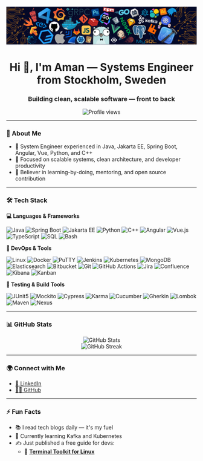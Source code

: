 [![MasterHead](https://github.com/AMAN-ARABZADEH/Assets/blob/main/Banner.png)](https://github.com/AMAN-ARABZADEH)

<h1 align="center">Hi 👋, I'm Aman — Systems Engineer  from Stockholm, Sweden</h1>
<h3 align="center">Building clean, scalable software — front to back</h3>

<p align="center">
  <img src="https://komarev.com/ghpvc/?username=aman-arabzadeh&label=Profile%20views&color=0e75b6&style=flat" alt="Profile views" />
</p>

---

### 💬 About Me

- 🧩 System Engineer experienced in Java, Jakarta EE, Spring Boot, Angular, Vue, Python, and C++
- 🚀 Focused on scalable systems, clean architecture, and developer productivity
- 🧠 Believer in learning-by-doing, mentoring, and open source contribution


---

### 🛠 Tech Stack

**💻 Languages & Frameworks**  

![Java](https://img.shields.io/badge/Java-ED8B00?style=for-the-badge&logo=java)
![Spring Boot](https://img.shields.io/badge/Spring_Boot-6DB33F?style=for-the-badge&logo=spring-boot)
![Jakarta EE](https://img.shields.io/badge/Jakarta_EE-ED8B00?style=for-the-badge&logo=jakartaee)
![Python](https://img.shields.io/badge/Python-3670A0?style=for-the-badge&logo=python)
![C++](https://img.shields.io/badge/C++-00599C?style=for-the-badge&logo=c%2B%2B)
![Angular](https://img.shields.io/badge/Angular-DD0031?style=for-the-badge&logo=angular)
![Vue.js](https://img.shields.io/badge/Vue.js-35495E?style=for-the-badge&logo=vue.js)
![TypeScript](https://img.shields.io/badge/TypeScript-3178C6?style=for-the-badge&logo=typescript)
![SQL](https://img.shields.io/badge/SQL-4479A1?style=for-the-badge&logo=mysql)
![Bash](https://img.shields.io/badge/Bash-4EAA25?style=for-the-badge&logo=gnubash)

**🧰 DevOps & Tools**

![Linux](https://img.shields.io/badge/Linux-FCC624?style=for-the-badge&logo=linux)
![Docker](https://img.shields.io/badge/Docker-2496ED?style=for-the-badge&logo=docker)
![PuTTY](https://img.shields.io/badge/PuTTY-000000?style=for-the-badge&logo=putty)
![Jenkins](https://img.shields.io/badge/Jenkins-D24939?style=for-the-badge&logo=jenkins)
![Kubernetes](https://img.shields.io/badge/Kubernetes-326CE5?style=for-the-badge&logo=kubernetes)
![MongoDB](https://img.shields.io/badge/MongoDB-47A248?style=for-the-badge&logo=mongodb)
![Elasticsearch](https://img.shields.io/badge/Elasticsearch-005571?style=for-the-badge&logo=elasticsearch)
![Bitbucket](https://img.shields.io/badge/Bitbucket-0052CC?style=for-the-badge&logo=bitbucket)
![Git](https://img.shields.io/badge/Git-F05032?style=for-the-badge&logo=git)
![GitHub Actions](https://img.shields.io/badge/GitHub_Actions-2088FF?style=for-the-badge&logo=githubactions)
![Jira](https://img.shields.io/badge/Jira-0052CC?style=for-the-badge&logo=jira)
![Confluence](https://img.shields.io/badge/Confluence-172B4D?style=for-the-badge&logo=confluence)
![Kibana](https://img.shields.io/badge/Kibana-005571?style=for-the-badge&logo=elastic)
![Kanban](https://img.shields.io/badge/Kanban-F4A261?style=for-the-badge&logo=trello)

**🧪 Testing & Build Tools**

![JUnit5](https://img.shields.io/badge/JUnit5-25A162?style=for-the-badge&logo=java)
![Mockito](https://img.shields.io/badge/Mockito-FF6F00?style=for-the-badge&logo=java)
![Cypress](https://img.shields.io/badge/Cypress-17202C?style=for-the-badge&logo=cypress)
![Karma](https://img.shields.io/badge/Karma-4B4B4B?style=for-the-badge&logo=karma)
![Cucumber](https://img.shields.io/badge/Cucumber-23D96C?style=for-the-badge&logo=cucumber)
![Gherkin](https://img.shields.io/badge/Gherkin-5C2D91?style=for-the-badge)
![Lombok](https://img.shields.io/badge/Lombok-EA2D2E?style=for-the-badge)
![Maven](https://img.shields.io/badge/Maven-C71A36?style=for-the-badge&logo=apachemaven)
![Nexus](https://img.shields.io/badge/Nexus-008000?style=for-the-badge)

---



### 📊 GitHub Stats

<p align="center">
  <img src="https://github-readme-stats.vercel.app/api?username=aman-arabzadeh&show_icons=true&theme=default" alt="GitHub Stats" />
  <br/>
  <img src="https://github-readme-streak-stats.herokuapp.com/?user=aman-arabzadeh" alt="GitHub Streak" />
</p>

---

### 🌍 Connect with Me

- [💼 LinkedIn](https://www.linkedin.com/in/aman-arabzadeh-8a085513a)
- [👨‍💻 GitHub](https://github.com/aman-arabzadeh)

---

### ⚡ Fun Facts

- 📚 I read tech blogs daily — it's my fuel
- 🎯 Currently learning Kafka and Kubernetes
- ✍️ Just published a free guide for devs:
  - 📘 **[Terminal Toolkit for Linux](https://github.com/aman-arabzadeh/terminal-toolkit/blob/main/main.pdf)** 
